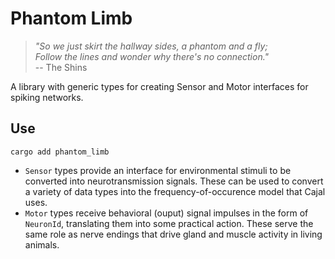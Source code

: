 # Phantom Limb
> *"So we just skirt the hallway sides, a phantom and a fly; <br> Follow the lines and wonder why there's no connection."* <br>
> -- The Shins

A library with generic types for creating Sensor and Motor interfaces for spiking networks. <br>

## Use
```
cargo add phantom_limb
```
- `Sensor` types provide an interface for environmental stimuli to be converted into neurotransmission signals.
These can be used to convert a variety of data types into the frequency-of-occurence model that Cajal uses.<br> 
- `Motor` types receive behavioral (ouput) signal impulses in the form of `NeuronId`, translating them into some practical action.
These serve the same role as nerve endings that drive gland and muscle activity in living animals. <br>

